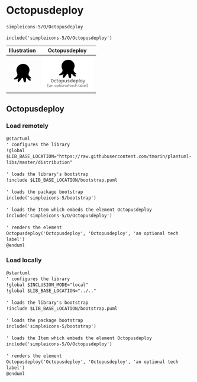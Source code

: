 # Octopusdeploy


```text
simpleicons-5/O/Octopusdeploy
```

```text
include('simpleicons-5/O/Octopusdeploy')
```



| Illustration | Octopusdeploy |
| :---: | :---: |
| ![illustration for Illustration](../../simpleicons-5/O/Octopusdeploy.png) | ![illustration for Octopusdeploy](../../simpleicons-5/O/Octopusdeploy.Local.png) |




## Octopusdeploy

### Load remotely
```plantuml
@startuml
' configures the library
!global $LIB_BASE_LOCATION="https://raw.githubusercontent.com/tmorin/plantuml-libs/master/distribution"

' loads the library's bootstrap
!include $LIB_BASE_LOCATION/bootstrap.puml

' loads the package bootstrap
include('simpleicons-5/bootstrap')

' loads the Item which embeds the element Octopusdeploy
include('simpleicons-5/O/Octopusdeploy')

' renders the element
Octopusdeploy('Octopusdeploy', 'Octopusdeploy', 'an optional tech label')
@enduml
```

### Load locally
```plantuml
@startuml
' configures the library
!global $INCLUSION_MODE="local"
!global $LIB_BASE_LOCATION="../.."

' loads the library's bootstrap
!include $LIB_BASE_LOCATION/bootstrap.puml

' loads the package bootstrap
include('simpleicons-5/bootstrap')

' loads the Item which embeds the element Octopusdeploy
include('simpleicons-5/O/Octopusdeploy')

' renders the element
Octopusdeploy('Octopusdeploy', 'Octopusdeploy', 'an optional tech label')
@enduml
```

